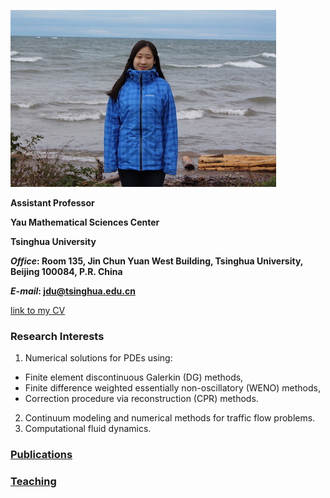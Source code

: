 ![Image](jdu.JPG)

**Assistant Professor**

**Yau Mathematical Sciences Center**

**Tsinghua University**

**_Office_: Room 135, Jin Chun Yuan West Building, Tsinghua University, Beijing 100084, P.R. China** 

**_E-mail_: jdu@tsinghua.edu.cn**

[link to my CV](CV.pdf)    

### Research Interests

1. Numerical solutions for PDEs using:
- Finite element discontinuous Galerkin (DG) methods,
- Finite difference weighted essentially non-oscillatory (WENO) methods, 
- Correction procedure via reconstruction (CPR) methods.
2. Continuum modeling and numerical methods for traffic flow problems.
3. Computational fluid dynamics.

### [Publications](publications.md)

### [Teaching](teaching.md)



